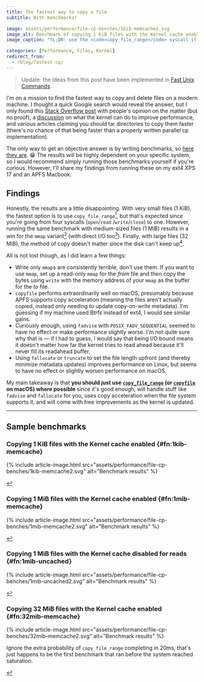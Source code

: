 ```yaml
---
title: The fastest way to copy a file
subtitle: With benchmarks!

image: assets/performance/file-cp-benches/1kib-memcache2.svg
image_alt: Benchmark of copying 1 KiB files with the Kernel cache enabled
image_caption: "TL;DR: use the <code>copy_file_range</code> syscall if you can"

categories: [Performance, Files, Kernel]
redirect_from:
  - /blog/fastest-cp/
---
```


> Update: the ideas from this post have been implemented in
> [Fast Unix Commands](https://github.com/SUPERCILEX/fuc/tree/master/cpz).

I'm on a mission to find the fastest way to copy and delete files on a modern machine. I thought a
quick Google search would reveal the answer, but I only found this
[Stack Overflow post](https://stackoverflow.com/questions/7463689/most-efficient-way-to-copy-a-file-in-linux)
with people's opinion on the matter (but no proof), a [discussion](https://lwn.net/Articles/789623/)
on what the kernel can do to improve performance, and various articles claiming you should tar
directories to copy them faster (there's no chance of that being faster than a properly written
parallel cp implementation).

The only way to get an objective answer is by writing benchmarks, so
[here they are](https://github.com/SUPERCILEX/fuc/blob/fb0ec728dbd323f351d05e1d338b8f669e0d5b5d/cpz/benches/copy_methods.rs).
😁 The results will be highly dependent on your specific system, so I would recommend simply running
those benchmarks yourself if you're curious. However, I'll share my findings from running these on
my ext4 XPS 17 and an APFS Macbook.

## Findings

Honestly, the results are a little disappointing. With very small files (1 KiB), the fastest option
is to use `copy_file_range`[^1kib-memcache], but that's expected since you're going from four
syscalls (`open`/`read` /`write`/`close`) to one. However, running the same benchmark with
medium-sized files (1 MiB) results in a win for the `mmap` variant[^1mib-memcache] (with direct I/O
too[^1mib-uncached]). Finally, with large files (32 MiB), the method of copy doesn't matter since
the disk can't keep up[^32mib-memcache].

All is not lost though, as I did learn a few things:

- Write only `mmap`s are consistently terrible, don't use them. If you want to use `mmap`, set up a
  read-only `mmap` for the *from* file and then copy the bytes using `write` with the memory address
  of your `mmap` as the buffer for the *to* file.
- `copyfile` performs extraordinarily well on macOS, presumably because APFS supports copy
  acceleration (meaning the files aren't actually copied, instead only needing to update
  copy-on-write metadata). I'm guessing if my machine used Btrfs instead of ext4, I would see
  similar gains.
- Curiously enough, using `fadvise` with `POSIX_FADV_SEQUENTIAL` seemed to have no effect or make
  performance slightly worse. I'm not quite sure why that is — if I had to guess, I would say that
  being I/O bound means it doesn't matter how far the kernel tries to read ahead because it'll never
  fill its readahead buffer.
- Using `fallocate` or `truncate` to set the file length upfront (and thereby minimize metadata
  updates) improves performance on Linux, but seems to have no effect or slightly worsen performance
  on macOS.

My main takeaway is that **you should just use
[`copy_file_range`](https://man7.org/linux/man-pages/man2/copy_file_range.2.html)
(or
[`copyfile`](https://developer.apple.com/library/archive/documentation/System/Conceptual/ManPages_iPhoneOS/man3/copyfile.3.html)
on macOS) where possible** since it's good enough, will handle stuff like `fadvise` and `fallocate`
for you, uses copy acceleration when the file system supports it, and will come with free
improvements as the kernel is updated.

---

## Sample benchmarks

### Copying 1 KiB files with the Kernel cache enabled {#fn:1kib-memcache}

[^1kib-memcache]:
{% include article-image.html src="assets/performance/file-cp-benches/1kib-memcache2.svg" alt="Benchmark results" %}

<a href="#fnref:1kib-memcache" class="reversefootnote" role="doc-backlink">↩</a>

### Copying 1 MiB files with the Kernel cache enabled {#fn:1mib-memcache}

[^1mib-memcache]:
{% include article-image.html src="assets/performance/file-cp-benches/1mib-memcache2.svg" alt="Benchmark results" %}

<a href="#fnref:1mib-memcache" class="reversefootnote" role="doc-backlink">↩</a>

### Copying 1 MiB files with the Kernel cache disabled for reads {#fn:1mib-uncached}

[^1mib-uncached]:
{% include article-image.html src="assets/performance/file-cp-benches/1mib-uncached2.svg" alt="Benchmark results" %}

<a href="#fnref:1mib-uncached" class="reversefootnote" role="doc-backlink">↩</a>

### Copying 32 MiB files with the Kernel cache enabled {#fn:32mib-memcache}

[^32mib-memcache]:
{% include article-image.html src="assets/performance/file-cp-benches/32mib-memcache2.svg" alt="Benchmark results" %}

Ignore the extra probability of `copy_file_range` completing in 20ms, that's just happens to be the
first benchmark that ran before the system reached saturation.

<a href="#fnref:32mib-memcache" class="reversefootnote" role="doc-backlink">↩</a>

<!-- Hack to hide the actual footnotes since they don't support Jekyll includes -->
<!--suppress CssUnusedSymbol -->
<style>.footnotes { display: none; }</style>
